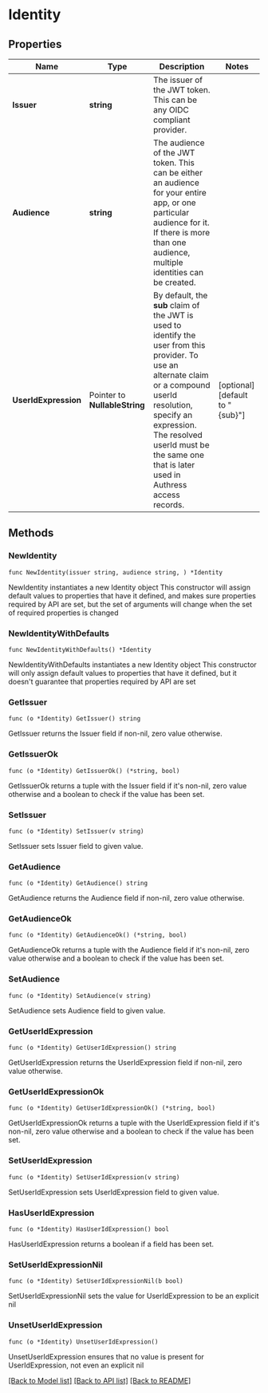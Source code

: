 # Identity

## Properties

Name | Type | Description | Notes
------------ | ------------- | ------------- | -------------
**Issuer** | **string** | The issuer of the JWT token. This can be any OIDC compliant provider. | 
**Audience** | **string** | The audience of the JWT token. This can be either an audience for your entire app, or one particular audience for it. If there is more than one audience, multiple identities can be created. | 
**UserIdExpression** | Pointer to **NullableString** | By default, the **sub** claim of the JWT is used to identify the user from this provider. To use an alternate claim or a compound userId resolution, specify an expression. The resolved userId must be the same one that is later used in Authress access records. | [optional] [default to "{sub}"]

## Methods

### NewIdentity

`func NewIdentity(issuer string, audience string, ) *Identity`

NewIdentity instantiates a new Identity object
This constructor will assign default values to properties that have it defined,
and makes sure properties required by API are set, but the set of arguments
will change when the set of required properties is changed

### NewIdentityWithDefaults

`func NewIdentityWithDefaults() *Identity`

NewIdentityWithDefaults instantiates a new Identity object
This constructor will only assign default values to properties that have it defined,
but it doesn't guarantee that properties required by API are set

### GetIssuer

`func (o *Identity) GetIssuer() string`

GetIssuer returns the Issuer field if non-nil, zero value otherwise.

### GetIssuerOk

`func (o *Identity) GetIssuerOk() (*string, bool)`

GetIssuerOk returns a tuple with the Issuer field if it's non-nil, zero value otherwise
and a boolean to check if the value has been set.

### SetIssuer

`func (o *Identity) SetIssuer(v string)`

SetIssuer sets Issuer field to given value.


### GetAudience

`func (o *Identity) GetAudience() string`

GetAudience returns the Audience field if non-nil, zero value otherwise.

### GetAudienceOk

`func (o *Identity) GetAudienceOk() (*string, bool)`

GetAudienceOk returns a tuple with the Audience field if it's non-nil, zero value otherwise
and a boolean to check if the value has been set.

### SetAudience

`func (o *Identity) SetAudience(v string)`

SetAudience sets Audience field to given value.


### GetUserIdExpression

`func (o *Identity) GetUserIdExpression() string`

GetUserIdExpression returns the UserIdExpression field if non-nil, zero value otherwise.

### GetUserIdExpressionOk

`func (o *Identity) GetUserIdExpressionOk() (*string, bool)`

GetUserIdExpressionOk returns a tuple with the UserIdExpression field if it's non-nil, zero value otherwise
and a boolean to check if the value has been set.

### SetUserIdExpression

`func (o *Identity) SetUserIdExpression(v string)`

SetUserIdExpression sets UserIdExpression field to given value.

### HasUserIdExpression

`func (o *Identity) HasUserIdExpression() bool`

HasUserIdExpression returns a boolean if a field has been set.

### SetUserIdExpressionNil

`func (o *Identity) SetUserIdExpressionNil(b bool)`

 SetUserIdExpressionNil sets the value for UserIdExpression to be an explicit nil

### UnsetUserIdExpression
`func (o *Identity) UnsetUserIdExpression()`

UnsetUserIdExpression ensures that no value is present for UserIdExpression, not even an explicit nil

[[Back to Model list]](./README.md#documentation-for-models) [[Back to API list]](./README.md#documentation-for-api-endpoints) [[Back to README]](./README.md)


